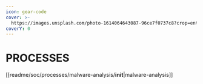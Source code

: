 ```yaml
---
icon: gear-code
cover: >-
  https://images.unsplash.com/photo-1614064643087-96ce7f0737c8?crop=entropy&cs=srgb&fm=jpg&ixid=M3wxOTcwMjR8MHwxfHNlYXJjaHwxMHx8Y3liZXJ8ZW58MHx8fHwxNzM0NDI4NDEwfDA&ixlib=rb-4.0.3&q=85
coverY: 0
---
```


# PROCESSES

\[\[readme/soc/processes/malware-analysis/**init**|malware-analysis]]
